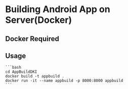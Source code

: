 # Building Android App on Server(Docker)

## Docker Required

## Usage

    ```bash
    cd AppBuildDKI
    docker build -t appbuild .
    docker run -it --name appbuild -p 8000:8000 appbuild
    ```

